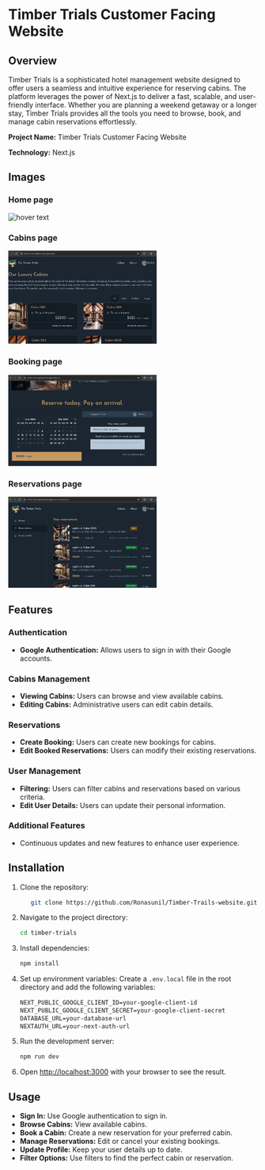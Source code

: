 # Timber Trials Customer Facing Website

## Overview

Timber Trials is a sophisticated hotel management website designed to offer users a seamless and intuitive experience for reserving cabins. The platform leverages the power of Next.js to deliver a fast, scalable, and user-friendly interface. Whether you are planning a weekend getaway or a longer stay, Timber Trials provides all the tools you need to browse, book, and manage cabin reservations effortlessly.

**Project Name:** Timber Trials Customer Facing Website

**Technology:** Next.js

## Images

### Home page

 <img src="./public/home.png.png" width="300" title="hover text">

### Cabins page

 <img src="./public/cabins.png" width="300" title="hover text">

### Booking page

 <img src="./public/booking.png" width="300" title="hover text">

### Reservations page

 <img src="./public/reservations.png" width="300" title="hover text">

## Features

### Authentication

- **Google Authentication:** Allows users to sign in with their Google accounts.

### Cabins Management

- **Viewing Cabins:** Users can browse and view available cabins.
- **Editing Cabins:** Administrative users can edit cabin details.

### Reservations

- **Create Booking:** Users can create new bookings for cabins.
- **Edit Booked Reservations:** Users can modify their existing reservations.

### User Management

- **Filtering:** Users can filter cabins and reservations based on various criteria.
- **Edit User Details:** Users can update their personal information.

### Additional Features

- Continuous updates and new features to enhance user experience.

## Installation

1. Clone the repository:

   ```sh
      git clone https://github.com/Ronasunil/Timber-Trails-website.git
   ```

2. Navigate to the project directory:

   ```sh
   cd timber-trials
   ```

3. Install dependencies:

   ```sh
   npm install
   ```

4. Set up environment variables:
   Create a `.env.local` file in the root directory and add the following variables:

   ```plaintext
   NEXT_PUBLIC_GOOGLE_CLIENT_ID=your-google-client-id
   NEXT_PUBLIC_GOOGLE_CLIENT_SECRET=your-google-client-secret
   DATABASE_URL=your-database-url
   NEXTAUTH_URL=your-next-auth-url
   ```

5. Run the development server:

   ```sh
   npm run dev
   ```

6. Open [http://localhost:3000](http://localhost:3000) with your browser to see the result.

## Usage

- **Sign In:** Use Google authentication to sign in.
- **Browse Cabins:** View available cabins.
- **Book a Cabin:** Create a new reservation for your preferred cabin.
- **Manage Reservations:** Edit or cancel your existing bookings.
- **Update Profile:** Keep your user details up to date.
- **Filter Options:** Use filters to find the perfect cabin or reservation.
